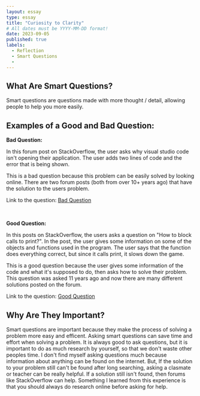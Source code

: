 ```yaml
---
layout: essay
type: essay
title: "Curiosity to Clarity"
# All dates must be YYYY-MM-DD format!
date: 2023-09-05
published: true
labels:
  - Reflection
  - Smart Questions
  - 
---
```


## What Are Smart Questions?

Smart questions are questions made with more thought / detail, allowing people to help you more easily.

## Examples of a Good and Bad Question:

<b> Bad Question: </b>

In this forum post on StackOverflow, the user asks why visual studio code isn't opening their application. The user adds two lines of code and the error that is being shown. 

This is a bad question because this problem can be easily solved by looking online. There are two forum posts (both from over 10+ years ago) that have the solution to the users problem. 

Link to the question: [Bad Question](https://stackoverflow.com/questions/77036272/how-to-open-windows-desktop-application-with-c-sharp)

<br>

<b> Good Question: </b>

In this posts on StackOverflow, the users asks a question on "How to block calls to print?". In the post, the user gives some information on some of the objects and functions used in the program. The user says that the function does everything correct, but since it calls print, it slows down the game. 

This is a good question because the user gives some information of the code and what it's supposed to do, then asks how to solve their problem. This question was asked 11 years ago and now there are many different solutions posted on the forum.

Link to the question:  [Good Question](https://stackoverflow.com/questions/8391411/how-to-block-calls-to-print)

## Why Are They Important?

Smart questions are important because they make the process of solving a problem more easy and efficent. Asking smart questions can save time and effort when solving a problem. It is always good to ask questions, but it is important to do as much research by yourself, so that we don't waste other peoples time. I don't find myself asking questions much because information about anything can be found on the internet. But, If the solution to your problem still can't be found after long searching, asking a clasmate or teacher can be really helpful. If a solution still isn't found, then forums like StackOverflow can help. Something I learned from this experience is that you should always do research online before asking for help. 
  

